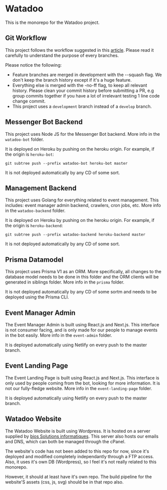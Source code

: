 # Watadoo

This is the monorepo for the Watadoo project.

## Git Workflow

This project follows the workflow suggested in this [article](https://nvie.com/posts/a-successful-git-branching-model/). Please read it carefully to understand the purpose of every branches.

Please notice the following:

- Feature branches are merged in development with the --squash flag. We don't keep the branch history except if it's a huge feature.
- Everything else is merged with the -no-ff flag, to keep all relevant history. Please clean your commit history before submitting a PR, e.g group commits together if you have a lot of irrelevant testing 1 line code change commit.
- This project uses a ```development``` branch instead of a ```develop``` branch.

## Messenger Bot Backend

This project uses Node JS for the Messenger Bot backend. More info in the ```watadoo-bot``` folder.

It is deployed on Heroku by pushing on the heroku origin. For example, if the origin is ```heroku-bot```:

```
git subtree push --prefix watadoo-bot heroku-bot master
```

It is not deployed automatically by any CD of some sort.

## Management Backend

This project uses Golang for everything related to event management. This includes: event manager admin backend, crawlers, cron jobs, etc. More info in the ```watadoo-backend``` folder.

It is deployed on Heroku by pushing on the heroku origin. For example, if the origin is ```heroku-backend```:

```
git subtree push --prefix watadoo-backend heroku-backend master
```

It is not deployed automatically by any CD of some sort.

## Prisma Datamodel

This project uses Prisma V1 as an ORM. More specifically, all changes to the database model needs to be done in this folder and the ORM clients will be generated in siblings folder. More info in the ```prisma``` folder.

It is not deployed automatically by any CD of some sortm and needs to be deployed using the Prisma CLI.

## Event Manager Admin

The Event Manager Admin is built using React.js and Next.js. This interface is not consumer facing, and is only made for our people to manage events in the bot easily. More info in the ```event-admin``` folder.

It is deployed automatically using Netlify on every push to the master branch.

## Event Landing Page

The Event Landing Page is built using React.js and Next.js. This interface is only used by people coming from the bot, looking for more information. It is not our fully-fledge website. More info in the ```event-landing-page``` folder.

It is deployed automatically using Netlify on every push to the master branch.

## Watadoo Website

The Watadoo Website is built using Wordpress. It is hosted on a server supplied by [bios Solutions informatiques](https://bios.ca/). This server also hosts our emails and DNS, which can both be managed through the cPanel.

The website's code has not been added to this repo for now, since it's deployed and modified completely independantly through a FTP access. Also, it uses it's own DB (Wordpress), so I feel it's not really related to this monorepo.

However, it should at least have it's own repo. The build pipeline for the website'S assets (css, js, svg) should be in that repo also.
